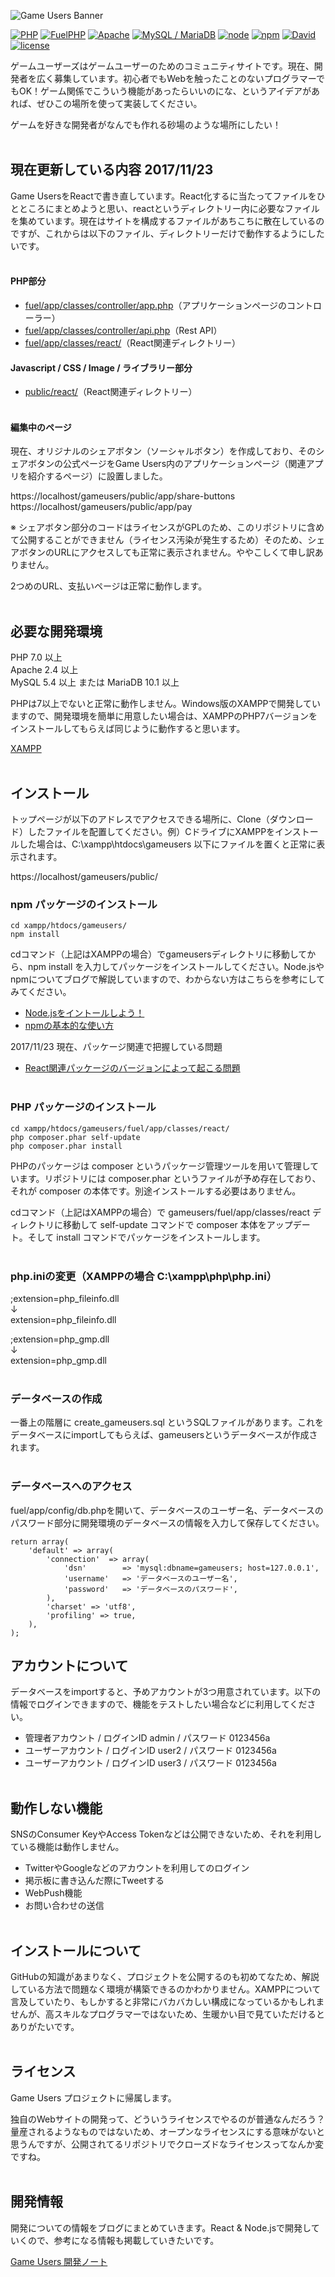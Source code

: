 <!-- # [Game Users](https://gameusers.org/) -->
![Game Users Banner](https://gameusers.org/assets/img/social/ogp_image.jpg)


[![PHP](https://img.shields.io/badge/PHP-v7.0-red.svg)](http://php.net/manual/ja/langref.php)
[![FuelPHP](https://img.shields.io/badge/FuelPHP-v1.8.0-AC58FA.svg)](https://fuelphp.com/)
[![Apache](https://img.shields.io/badge/Apache-v2.4-green.svg)](https://httpd.apache.org/)
[![MySQL / MariaDB](https://img.shields.io/badge/MySQL%20%2F%20MariaDB-v5.4%20%2F%20v10.1-5882FA.svg)](https://mariadb.org/)
[![node](https://img.shields.io/badge/node-v8.5.0-lightgrey.svg)](https://nodejs.org/ja/)
[![npm](https://img.shields.io/badge/npm-v5.0.4-blue.svg)](https://www.npmjs.com/)
[![David](https://img.shields.io/david/expressjs/express.svg)]()
[![license](https://img.shields.io/badge/license-Game%20Users%20Project-blue.svg)](https://github.com/gameusers/web/blob/master/LICENSE.txt)

ゲームユーザーズはゲームユーザーのためのコミュニティサイトです。現在、開発者を広く募集しています。初心者でもWebを触ったことのないプログラマーでもOK！ゲーム関係でこういう機能があったらいいのにな、というアイデアがあれば、ぜひこの場所を使って実装してください。

ゲームを好きな開発者がなんでも作れる砂場のような場所にしたい！
<br /><br />


## 現在更新している内容 2017/11/23
Game UsersをReactで書き直しています。React化するに当たってファイルをひとところにまとめようと思い、reactというディレクトリー内に必要なファイルを集めています。現在はサイトを構成するファイルがあちこちに散在しているのですが、これからは以下のファイル、ディレクトリーだけで動作するようにしたいです。
<br /><br />


#### PHP部分
- [fuel/app/classes/controller/app.php](https://github.com/gameusers/web/blob/master/fuel/app/classes/controller/app.php)（アプリケーションページのコントローラー）
- [fuel/app/classes/controller/api.php](https://github.com/gameusers/web/blob/master/fuel/app/classes/controller/api.php)（Rest API）
- [fuel/app/classes/react/](https://github.com/gameusers/web/tree/master/fuel/app/classes/react)（React関連ディレクトリー）

#### Javascript / CSS / Image / ライブラリー部分
- [public/react/](https://github.com/gameusers/web/tree/master/public/react)（React関連ディレクトリー）
<br /><br />


#### 編集中のページ
現在、オリジナルのシェアボタン（ソーシャルボタン）を作成しており、そのシェアボタンの公式ページをGame Users内のアプリケーションページ（関連アプリを紹介するページ）に設置しました。

https://localhost/gameusers/public/app/share-buttons<br />
https://localhost/gameusers/public/app/pay

※ シェアボタン部分のコードはライセンスがGPLのため、このリポジトリに含めて公開することができません（ライセンス汚染が発生するため）そのため、シェアボタンのURLにアクセスしても正常に表示されません。ややこしくて申し訳ありません。

2つめのURL、支払いページは正常に動作します。<br /><br />


## 必要な開発環境

PHP 7.0 以上  
Apache 2.4 以上  
MySQL 5.4 以上 または MariaDB 10.1 以上

PHPは7以上でないと正常に動作しません。Windows版のXAMPPで開発していますので、開発環境を簡単に用意したい場合は、XAMPPのPHP7バージョンをインストールしてもらえば同じように動作すると思います。

[XAMPP](https://www.apachefriends.org/jp/index.html)
<br /><br />


## インストール

トップページが以下のアドレスでアクセスできる場所に、Clone（ダウンロード）したファイルを配置してください。例）CドライブにXAMPPをインストールした場合は、C:\xampp\htdocs\gameusers 以下にファイルを置くと正常に表示されます。

https://localhost/gameusers/public/
<br />


### npm パッケージのインストール

    cd xampp/htdocs/gameusers/
    npm install

cdコマンド（上記はXAMPPの場合）でgameusersディレクトリに移動してから、npm install を入力してパッケージをインストールしてください。Node.jsやnpmについてブログで解説していますので、わからない方はこちらを参考にしてみてください。

- [Node.jsをイントールしよう！](https://gameusers.org/dev/blog/environment/node-js-install)
- [npmの基本的な使い方](https://gameusers.org/dev/blog/environment/npm-tutorial)

2017/11/23 現在、パッケージ関連で把握している問題
- [React関連パッケージのバージョンによって起こる問題](https://gameusers.org/dev/blog/notes/20170916-1)
<br /><br />


### PHP パッケージのインストール

    cd xampp/htdocs/gameusers/fuel/app/classes/react/
    php composer.phar self-update
    php composer.phar install

PHPのパッケージは composer というパッケージ管理ツールを用いて管理しています。リポジトリには composer.phar というファイルが予め存在しており、それが composer の本体です。別途インストールする必要はありません。

cdコマンド（上記はXAMPPの場合）で gameusers/fuel/app/classes/react ディレクトリに移動して self-update コマンドで composer 本体をアップデート。そして install コマンドでパッケージをインストールします。
<br /><br />


### php.iniの変更（XAMPPの場合 C:\xampp\php\php.ini）

;extension=php_fileinfo.dll  
↓  
extension=php_fileinfo.dll

;extension=php_gmp.dll  
↓  
extension=php_gmp.dll
<br /><br />


### データベースの作成

一番上の階層に create_gameusers.sql というSQLファイルがあります。これをデータベースにimportしてもらえば、gameusersというデータベースが作成されます。
<br /><br />


### データベースへのアクセス

fuel/app/config/db.phpを開いて、データベースのユーザー名、データベースのパスワード部分に開発環境のデータベースの情報を入力して保存してください。

	return array(
		'default' => array(
			'connection'  => array(
				'dsn'        => 'mysql:dbname=gameusers; host=127.0.0.1',
				'username'   => 'データベースのユーザー名',
				'password'   => 'データベースのパスワード',
			),
			'charset' => 'utf8',
			'profiling' => true,
		),
	);



## アカウントについて

データベースをimportすると、予めアカウントが3つ用意されています。以下の情報でログインできますので、機能をテストしたい場合などに利用してください。
- 管理者アカウント / ログインID admin / パスワード 0123456a
- ユーザーアカウント / ログインID user2 / パスワード 0123456a
- ユーザーアカウント / ログインID user3 / パスワード 0123456a
<br /><br />


## 動作しない機能

SNSのConsumer KeyやAccess Tokenなどは公開できないため、それを利用している機能は動作しません。

- TwitterやGoogleなどのアカウントを利用してのログイン
- 掲示板に書き込んだ際にTweetする
- WebPush機能
- お問い合わせの送信
<br /><br />


## インストールについて

GitHubの知識があまりなく、プロジェクトを公開するのも初めてなため、解説している方法で問題なく環境が構築できるのかわかりません。XAMPPについて言及していたり、もしかすると非常にバカバカしい構成になっているかもしれませんが、高スキルなプログラマーではないため、生暖かい目で見ていただけるとありがたいです。
<br /><br />


## ライセンス

Game Users プロジェクトに帰属します。

独自のWebサイトの開発って、どういうライセンスでやるのが普通なんだろう？量産されるようなものではないため、オープンなライセンスにする意味がないと思うんですが、公開されてるリポジトリでクローズドなライセンスってなんか変ですね。
<br /><br />


## 開発情報

開発についての情報をブログにまとめていきます。React & Node.jsで開発していくので、参考になる情報も掲載していきたいです。

[Game Users 開発ノート](https://gameusers.org/dev/blog/)

